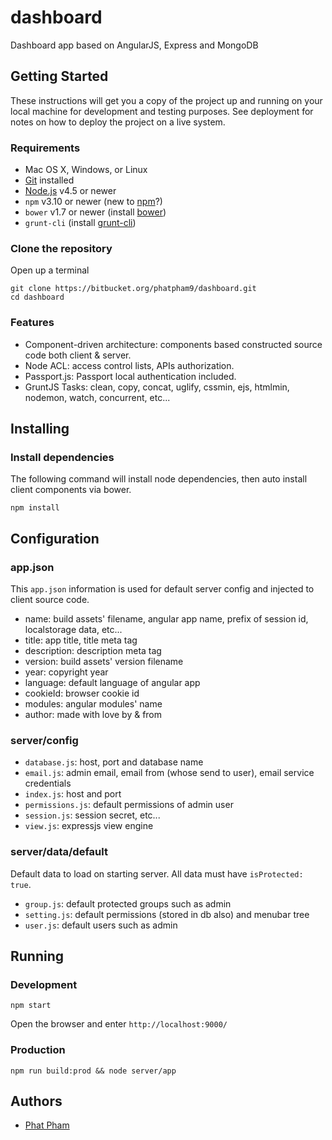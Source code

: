 # dashboard

Dashboard app based on AngularJS, Express and MongoDB

## Getting Started

These instructions will get you a copy of the project up and running on your local machine for development and testing purposes. See deployment for notes on how to deploy the project on a live system.

### Requirements

* Mac OS X, Windows, or Linux
* [Git](https://git-scm.com/) installed
* [Node.js](https://nodejs.org/en/) v4.5 or newer
* `npm` v3.10 or newer (new to [npm](https://docs.npmjs.com/)?)
* `bower` v1.7 or newer (install [bower](https://bower.io/#install-bower))
* `grunt-cli` (install [grunt-cli](http://gruntjs.com/getting-started#installing-the-cli))

### Clone the repository

Open up a terminal

```
git clone https://bitbucket.org/phatpham9/dashboard.git
cd dashboard
```

### Features

* Component-driven architecture: components based constructed source code both client & server.
* Node ACL: access control lists, APIs authorization.
* Passport.js: Passport local authentication included.
* GruntJS Tasks: clean, copy, concat, uglify, cssmin, ejs, htmlmin, nodemon, watch, concurrent, etc...

## Installing

### Install dependencies

The following command will install node dependencies, then auto install client components via bower.

```
npm install
```

## Configuration

### app.json

This `app.json` information is used for default server config and injected to client source code.

* name: build assets' filename, angular app name, prefix of session id, localstorage data, etc...
* title: app title, title meta tag
* description: description meta tag
* version: build assets' version filename
* year: copyright year
* language: default language of angular app
* cookieId: browser cookie id
* modules: angular modules' name
* author: made with love by & from

### server/config

* `database.js`: host, port and database name
* `email.js`: admin email, email from (whose send to user), email service credentials
* `index.js`: host and port
* `permissions.js`: default permissions of admin user
* `session.js`: session secret, etc...
* `view.js`: expressjs view engine

### server/data/default

Default data to load on starting server. All data must have `isProtected: true`.

* `group.js`: default protected groups such as admin
* `setting.js`: default permissions (stored in db also) and menubar tree
* `user.js`: default users such as admin

## Running

### Development

```
npm start
```

Open the browser and enter `http://localhost:9000/`

### Production

```
npm run build:prod && node server/app
```

## Authors

* [Phat Pham](http://onroads.xyz)